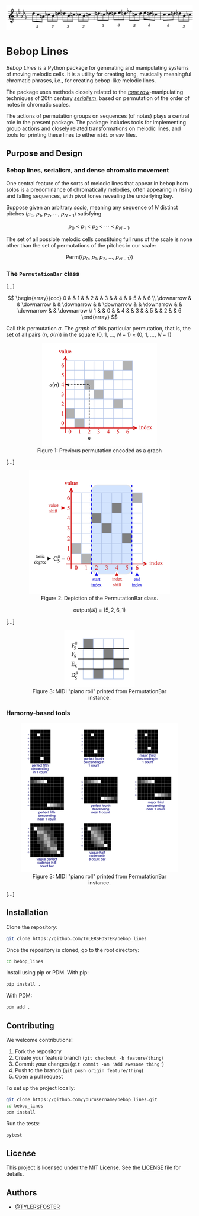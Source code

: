 ![banner](/images/line_on_staff_0.jpg)
# Bebop Lines

*Bebop Lines* is a Python package for generating and manipulating systems of moving melodic cells. It is a utility for creating long, musically meaningful chromatic phrases, i.e., for creating bebop-like melodic lines.

The package uses methods closely related to the [*tone row*](https://en.wikipedia.org/wiki/Tone_row)-manipulating techniques of 20th century [*serialism*](https://en.wikipedia.org/wiki/Serialism), based on permutation of the order of notes in chromatic scales.

The actions of permutation groups on sequences (of notes) plays a central role in the present package. The package includes tools for implementing group actions and closely related transformations on melodic lines, and tools for printing these lines to either `midi` or `wav` files.


## Purpose and Design

### Bebop lines, serialism, and dense chromatic movement
One central feature of the sorts of melodic lines that appear in bebop horn solos is a predominance of chromatically melodies, often appearing in rising and falling sequences, with pivot tones revealing the underlying key.

Suppose given an arbitrary *scale*, meaning any sequence of $N$ distinct pitches $(p_0,\ p_1,\ p_2,\ \cdots,\ p_{N-1})$ satisfying

$$
p_0\ <\ p_1\ <\ p_2\ <\ \cdots\ <\ p_{N-1}.
$$

The set of all possible melodic cells constituing full runs of the scale is none other than the set of permutations of the pitches in our scale:

$$
\text{Perm}(\{p_0,\ p_1,\ p_2,\ \dots,\ p_{N-1}\})
$$

### The `PermutationBar` class
[...]

$$
\begin{array}{ccc}
0 & & 1 & & 2 & & 3 & & 4 & & 5 & & 6 \\
\downarrow & & \downarrow & & \downarrow & & \downarrow & & \downarrow
& & \downarrow & & \downarrow \\
1 & & 0 & & 4 & & 3 & & 5 & & 2 & & 6
\end{array}
$$

Call this permutation $\sigma$. The *graph* of this particular permutation, that is, the set of all pairs $(n,\ \sigma(n))$ in the square $(0,\ 1,\ \dots,\ N-1)\times(0,\ 1,\ \dots,\ N-1)$

<figure style="text-align: center;">
  <img src="./images/permutation_bar_evaluate.jpg" alt="Alt text" width="310em"/>
  <figcaption>Figure 1: Previous permutation encoded as a graph</figcaption>
</figure>


[...]

<figure style="text-align: center;">
<img src="./images/permutation_bar_attributes.jpg" alt="Alt text" width="380em"/>
  <figcaption>Figure 2: Depiction of the PermutationBar class.</figcaption>
</figure>

$$
\text{output}(\mathscr{B})
\ =\ 
(5, 2, 6, 1)
$$


[...]

<figure style="text-align: center;">
<img src="./images/midi_print.jpg" alt="Alt text" width="190em"/>
  <figcaption>Figure 3: MIDI "piano roll" printed from PermutationBar instance.</figcaption>
</figure>

### Hamorny-based tools

<figure style="text-align: center;">
<img src="./images/kernels.jpg" alt="Alt text" width="550em"/>
  <figcaption>Figure 3: MIDI "piano roll" printed from PermutationBar instance.</figcaption>
</figure>

[...]

## Installation

Clone the repository:

```bash
git clone https://github.com/TYLERSFOSTER/bebop_lines
```

Once the repository is cloned, go to the root directory:

```bash
cd bebop_lines
```

Install using pip or PDM. With pip:
```bash
pip install .
```
With PDM:
```bash
pdm add .
```

<!-- ## Usage

Here’s a simple example of how to use it:

```python
from bebop_lines import do_awesome_thing

result = do_awesome_thing("world")
print(result)  # Hello, world! Stay awesome.
```

## Features

- 🚀 Easy-to-use API  
- ✅ Zero dependencies  
- 🧪 Fully tested  
- 📦 Ready for PyPI

## API Reference

### `do_awesome_thing(name: str) -> str`

Returns a personalized awesome message.

```python
do_awesome_thing("Alice")
# "Hello, Alice! Stay awesome."
``` -->

## Contributing

We welcome contributions!

1. Fork the repository  
2. Create your feature branch (`git checkout -b feature/thing`)  
3. Commit your changes (`git commit -am 'Add awesome thing'`)  
4. Push to the branch (`git push origin feature/thing`)  
5. Open a pull request

To set up the project locally:

```bash
git clone https://github.com/yourusername/bebop_lines.git
cd bebop_lines
pdm install
```

Run the tests:

```bash
pytest
```

## License

This project is licensed under the MIT License. See the [LICENSE](LICENSE) file for details.

## Authors

- [@TYLERSFOSTER](https://github.com/TYLERSFOSTER)
